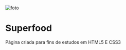 ![foto](https://user-images.githubusercontent.com/80292119/133300614-b7bf74fa-8363-43d8-b359-2be1344cb735.jpg)
# Superfood

Página criada para fins de estudos em HTML5 E CSS3
